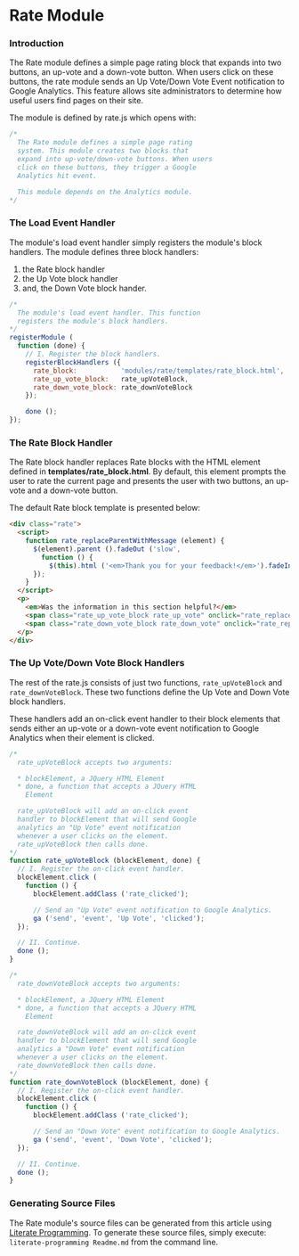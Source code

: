Rate Module
===========

### Introduction

The Rate module defines a simple page rating block that expands into two buttons, an up-vote and a down-vote button. When users click on these buttons, the rate module sends an Up Vote/Down Vote Event notification to Google Analytics. This feature allows site administrators to determine how useful users find pages on their site.

The module is defined by rate.js which opens with:

```javascript
/*
  The Rate module defines a simple page rating
  system. This module creates two blocks that
  expand into up-vote/down-vote buttons. When users
  click on these buttons, they trigger a Google
  Analytics hit event.

  This module depends on the Analytics module.
*/
```

### The Load Event Handler

The module's load event handler simply registers the module's block handlers. The module defines three block handlers:

1. the Rate block handler
2. the Up Vote block handler
3. and, the Down Vote block hander. 

```javascript
/*
  The module's load event handler. This function
  registers the module's block handlers.
*/
registerModule (
  function (done) {
    // I. Register the block handlers.
    registerBlockHandlers ({
      rate_block:           'modules/rate/templates/rate_block.html',
      rate_up_vote_block:   rate_upVoteBlock,
      rate_down_vote_block: rate_downVoteBlock
    });

    done ();
});
```

### The Rate Block Handler

The Rate block handler replaces Rate blocks with the HTML element defined in **templates/rate_block.html**. By default, this element prompts the user to rate the current page and presents the user with two buttons, an up-vote and a down-vote button.

The default Rate block template is presented below:

```html
<div class="rate">
  <script>
    function rate_replaceParentWithMessage (element) {
      $(element).parent ().fadeOut ('slow',
        function () {
          $(this).html ('<em>Thank you for your feedback!</em>').fadeIn ('slow');
      });
    }
  </script>
  <p>
    <em>Was the information in this section helpful?</em>
    <span class="rate_up_vote_block rate_up_vote" onclick="rate_replaceParentWithMessage (this);">Yes</span>/
    <span class="rate_down_vote_block rate_down_vote" onclick="rate_replaceParentWithMessage (this);">No</span>
  </p>
</div>
```
<!--- [templates/rate_block.html.default](#The Rate Block Handler "save:") -->

### The Up Vote/Down Vote Block Handlers

The rest of the rate.js consists of just two functions, `rate_upVoteBlock` and `rate_downVoteBlock`. These two functions define the Up Vote and Down Vote block handlers.

These handlers add an on-click event handler to their block elements that sends either an up-vote or a down-vote event notification to Google Analytics when their element is clicked. 

```javascript
/*
  rate_upVoteBlock accepts two arguments:

  * blockElement, a JQuery HTML Element
  * done, a function that accepts a JQuery HTML
    Element

  rate_upVoteBlock will add an on-click event
  handler to blockElement that will send Google
  analytics an "Up Vote" event notification
  whenever a user clicks on the element.
  rate_upVoteBlock then calls done.
*/
function rate_upVoteBlock (blockElement, done) {
  // I. Register the on-click event handler.
  blockElement.click (
    function () {
      blockElement.addClass ('rate_clicked');

      // Send an "Up Vote" event notification to Google Analytics.
      ga ('send', 'event', 'Up Vote', 'clicked');
  });

  // II. Continue.
  done ();
}

/*
  rate_downVoteBlock accepts two arguments:

  * blockElement, a JQuery HTML Element
  * done, a function that accepts a JQuery HTML
    Element

  rate_downVoteBlock will add an on-click event
  handler to blockElement that will send Google
  analytics a "Down Vote" event notification
  whenever a user clicks on the element.
  rate_downVoteBlock then calls done.
*/
function rate_downVoteBlock (blockElement, done) {
  // I. Register the on-click event handler.
  blockElement.click (
    function () {
      blockElement.addClass ('rate_clicked');

      // Send an "Down Vote" event notification to Google Analytics.
      ga ('send', 'event', 'Down Vote', 'clicked');
  });

  // II. Continue.
  done ();
}
```

### Generating Source Files

The Rate module's source files can be generated from this article using [Literate Programming](https://github.com/jostylr/literate-programming). To generate these source files, simply execute: `literate-programming Readme.md` from the command line.

<!--
#### Rate.js
```
_"Introduction"

_"The Load Event Handler"

_"The Up Vote/Down Vote Block Handlers"
```
[rate.js](#Rate.js "save:")
-->
